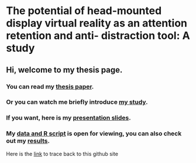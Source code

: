# The potential of head-mounted display virtual reality as an attention retention and anti- distraction tool: A study

## Hi, welcome to my thesis page.

### You can read my [thesis paper](/Sixiong(Simon)Sheng_Thesis.pdf).

### Or you can watch me briefly introduce [my study](https://youtu.be/6-FEdMdbTy0).

### If you want, here is my [presentation slides](/SixiongSheng_Slides_Thesis.pdf).

### My [data and R script](/Data) is open for viewing, you can also check out my [results](/Data/Result).

Here is the [link](https://github.com/SimonS98/HMDVR_Attention_Research) to trace back to this github site
